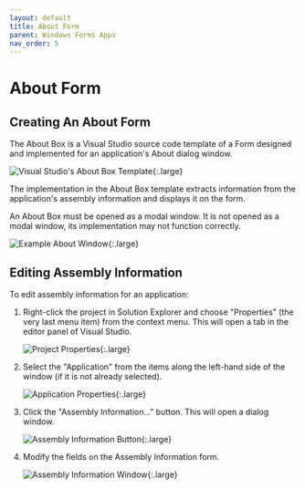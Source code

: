 ```yaml
---
layout: default
title: About Form
parent: Windows Forms Apps
nav_order: 5
---
```


#  About Form

## Creating An About Form

The About Box is a Visual Studio source code template of a Form designed and implemented for an application's About dialog window.

![Visual Studio's About Box Template](../images/about-form/about-box-template.png){:.large}

The implementation in the About Box template extracts information from the application's assembly information and displays it on the form.

An About Box must be opened as a modal window. It is not opened as a modal window, its implementation may not function correctly.

![Example About Window](../images/about-form/completed-about-form.png){:.large}

## Editing Assembly Information

To edit assembly information for an application:

1. Right-click the project in Solution Explorer and choose "Properties" (the very last menu item) from the context menu. This will open a tab in the editor panel of Visual Studio.

    ![Project Properties](../images/about-form/properties-menu-item.png){:.large}

2. Select the "Application" from the items along the left-hand side of the window (if it is not already selected).

    ![Application Properties](../images/about-form/application-tab.png){:.large}

3. Click the "Assembly Information..." button. This will open a dialog window.

    ![Assembly Information Button](../images/about-form/assembly-information-button.png){:.large}

4. Modify the fields on the Assembly Information form.

    ![Assembly Information Window](../images/about-form/assembly-information-window.png){:.large}